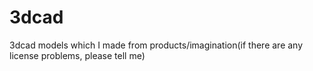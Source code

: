 # 3dcad
3dcad models which I made from products/imagination(if there are any license problems, please tell me)
